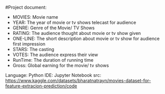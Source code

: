 #Project document:

- MOVIES: Movie name
- YEAR: The year of movie or tv shows telecast for audience
- GENRE: Genre of the Movie/ TV Shows
- RATING: The audience thought about movie or tv show given
- ONE-LINE: The short description about movie or tv show for audience first impression
- STARS: The casting
- VOTES: The audience express their view
- RunTime: The duration of running time
- Gross: Global earning for the movie/ tv shows

Language: Python
IDE: Jupyter Notebook
src: https://www.kaggle.com/datasets/bharatnatrayn/movies-dataset-for-feature-extracion-prediction/code